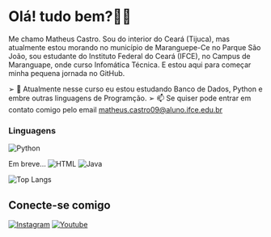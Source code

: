 
# Olá! tudo bem?👋🏼
Me chamo Matheus Castro. Sou do interior do Ceará (Tijuca), mas atualmente estou morando no município de Maranguepe-Ce no Parque São João, sou estudante do Instituto Federal do Ceará (IFCE), no Campus de Maranguape, onde curso Infomática Técnica. E estou aqui para começar minha pequena jornada no GitHub.

 ➢ 🌱 Atualmente nesse curso eu estou estudando Banco de Dados, Python e embre outras linguagens de Programção.
 ➢ 📫 Se quiser pode entrar em contato comigo pelo email matheus.castro09@aluno.ifce.edu.br


### Linguagens
![Python](https://img.shields.io/badge/Python-000000?style=for-the-badge&logo=python&logoColor=white)

Em breve...
![HTML](https://img.shields.io/badge/HTML-000000?style=for-the-badge&logo=html5&logoColor=white)
![Java](https://img.shields.io/badge/Java-000000?style=for-the-badge&logo=openjdk&logoColor=white)

![Top Langs](https://github-readme-stats.vercel.app/api/top-langs/?username=teuzzcastro&hide_progress=true)

## Conecte-se comigo
[![Instagram](https://img.shields.io/badge/Instagram-E4405F?style=for-the-badge&logo=instagram&logoColor=white)](https://www.instagram.com/teuzreal/)
[![Youtube](https://img.shields.io/badge/YouTube-FF0000?style=for-the-badge&logo=youtube&logoColor=white)](https://www.youtube.com/@teuzreal)

